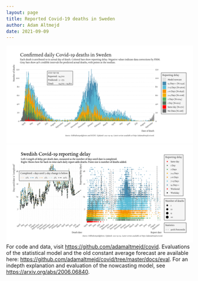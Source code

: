 ```yaml
---
layout: page
title: Reported Covid-19 deaths in Sweden
author: Adam Altmejd
date: 2021-09-09
---
```


![Graph of Swedish Covid-19 deaths with reporting delay.](deaths_lag_sweden_2021-09-09.png "Swedish Covid-19 deaths.")
![Graph of Swedish Covid-19 reporting delay in daily deaths.](lag_trend_sweden_2021-09-09.png "Trend in Swedish Covid-19 mortality reporting delay.")
For code and data, visit <https://github.com/adamaltmejd/covid>.
Evaluations of the statistical model and the old constant average forecast are available here: <https://github.com/adamaltmejd/covid/tree/master/docs/eval>.
For an indepth explanation and evaluation of the nowcasting model, see <https://arxiv.org/abs/2006.06840>.
